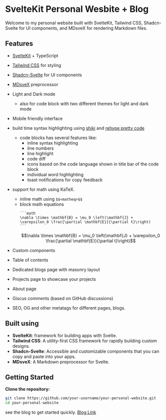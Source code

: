 # SvelteKit Personal Wesbite + Blog

Welcome to my personal website built with SvelteKit, Tailwind CSS, Shadcn-Svelte for UI components, and MDsveX for rendering Markdown files.


## Features
- [SvelteKit](https://kit.svelte.dev/) + TypeScript
- [Tailwind CSS](https://tailwindcss.com/) for styling
- [Shadcn-Svelte](https://www.shadcn-svelte.com/) for UI components
- [MDsveX](https://mdsvex.pngwn.io) preprocessor
- Light and Dark mode
    - also for code block with two different themes for light and dark mode
- Mobile friendly interface
- build time syntax highlighting using [shiki](https://shiki.matsu.io/) and [rehype pretty code](https://rehype-pretty-code.netlify.app/)
    - code blocks has several features like:
        - inline syntax highlighting
        - line numbers
        - line highlight
        - code diff
        - icons based on the code language shown in title bar of the code block
        - individual word highlighting
        - toast notifications for copy feedback
- support for math using KaTeX.
    - inline math using `$$<matheq>$$`
    - block math equations
        ````
        ```math
        \nabla \times \mathbf{B} = \mu_0 \left(\mathbf{J} + \varepsilon_0 \frac{\partial \mathbf{E}}{\partial t}\right)
        ```
        ````
        $$\nabla \times \mathbf{B} = \mu_0 \left(\mathbf{J} + \varepsilon_0 \frac{\partial \mathbf{E}}{\partial t}\right)$$

- Custom components
- Table of contents
- Dedicated blogs page with masonry layout
- Projects page to showcase your projects
- About page
- Giscus comments (based on GitHub discussions)
- SEO, OG and other metatags for different pages, blogs.

## Built using

- **SvelteKit**: framework for building apps with Svelte.
- **Tailwind CSS**: A utility-first CSS framework for rapidly building custom designs.
- **Shadcn-Svelte**: Accessible and customizable components that you can copy and paste into your apps.
- **MDsveX**: A Markdown preprocessor for Svelte.

## Getting Started

**Clone the repository:**

   ```bash
   git clone https://github.com/your-username/your-personal-website.git
   cd your-personal-website
   ````

see the blog to get started quickly. [Blog Link](https://prabhukirankonda.vercel.app/blog/getting-started) 

